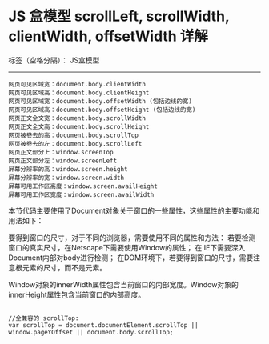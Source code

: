﻿# JS 盒模型 scrollLeft, scrollWidth, clientWidth, offsetWidth 详解 

标签（空格分隔）： JS盒模型

---

    网页可见区域宽：document.body.clientWidth
    网页可见区域高：document.body.clientHeight
    网页可见区域宽：document.body.offsetWidth (包括边线的宽)
    网页可见区域高：document.body.offsetHeight (包括边线的宽)
    网页正文全文宽：document.body.scrollWidth
    网页正文全文高：document.body.scrollHeight
    网页被卷去的高：document.body.scrollTop
    网页被卷去的左：document.body.scrollLeft
    网页正文部分上：window.screenTop
    网页正文部分左：window.screenLeft
    屏幕分辨率的高：window.screen.height
    屏幕分辨率的宽：window.screen.width
    屏幕可用工作区高度：window.screen.availHeight
    屏幕可用工作区宽度：window.screen.availWidth

 

本节代码主要使用了Document对象关于窗口的一些属性，这些属性的主要功能和用法如下：

要得到窗口的尺寸，对于不同的浏览器，需要使用不同的属性和方法：
    若要检测窗口的真实尺寸，在Netscape下需要使用Window的属性；
    在 IE下需要深入Document内部对body进行检测；
    在DOM环境下，若要得到窗口的尺寸，需要注意根元素的尺寸，而不是元素。

Window对象的innerWidth属性包含当前窗口的内部宽度。Window对象的innerHeight属性包含当前窗口的内部高度。

 
```

//全兼容的 scrollTop:  
var scrollTop = document.documentElement.scrollTop || window.pageYOffset || document.body.scrollTop;

```




